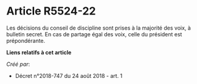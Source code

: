 # Article R5524-22

Les décisions du conseil de discipline sont prises à la majorité des voix, à bulletin secret. En cas de partage égal des
voix, celle du président est prépondérante.

**Liens relatifs à cet article**

_Créé par_:

  - Décret n°2018-747 du 24 août 2018 - art. 1
